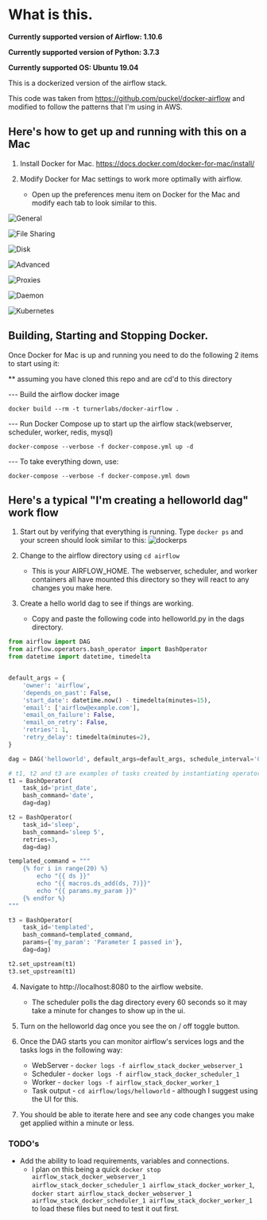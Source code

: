 # What is this.

**Currently supported version of Airflow: 1.10.6**

**Currently supported version of Python: 3.7.3**

**Currently supported OS: Ubuntu 19.04**

This is a dockerized version of the airflow stack.

This code was taken from <https://github.com/puckel/docker-airflow> and modified to follow the patterns that I'm using in AWS.

## Here's how to get up and running with this on a Mac

1. Install Docker for Mac. https://docs.docker.com/docker-for-mac/install/

2. Modify Docker for Mac settings to work more optimally with airflow.
    * Open up the preferences menu item on Docker for the Mac and modify each tab to look similar to this.

![General](./images/docker1.png?raw=true)

![File Sharing](./images/docker2.png?raw=true)

![Disk](./images/docker3.png?raw=true)

![Advanced](./images/docker4.png?raw=true)

![Proxies](./images/docker5.png?raw=true)

![Daemon](./images/docker6.png?raw=true)

![Kubernetes](./images/docker7.png?raw=true)


## Building, Starting and Stopping Docker.

Once Docker for Mac is up and running you need to do the following 2 items to start using it:

** assuming you have cloned this repo and are cd'd to this directory

--- Build the airflow docker image

`docker build --rm -t turnerlabs/docker-airflow .`

--- Run Docker Compose up to start up the airflow stack(webserver, scheduler, worker, redis, mysql)

`docker-compose --verbose -f docker-compose.yml up -d`

--- To take everything down, use:

`docker-compose --verbose -f docker-compose.yml down`

## Here's a typical "I'm creating a helloworld dag" work flow

1. Start out by verifying that everything is running.  Type `docker ps` and your screen should look similar to this:
![dockerps](./images/docker8.png?raw=true)

2. Change to the airflow directory using `cd airflow`
      * This is your AIRFLOW_HOME.  The webserver, scheduler, and worker containers all have mounted this directory so they will react to any changes you make here.

3. Create a hello world dag to see if things are working.
      * Copy and paste the following code into helloworld.py in the dags directory.

```python
from airflow import DAG
from airflow.operators.bash_operator import BashOperator
from datetime import datetime, timedelta


default_args = {
    'owner': 'airflow',
    'depends_on_past': False,
    'start_date': datetime.now() - timedelta(minutes=15),
    'email': ['airflow@example.com'],
    'email_on_failure': False,
    'email_on_retry': False,
    'retries': 1,
    'retry_delay': timedelta(minutes=2),
}

dag = DAG('helloworld', default_args=default_args, schedule_interval='0/1 * * * *',)

# t1, t2 and t3 are examples of tasks created by instantiating operators
t1 = BashOperator(
    task_id='print_date',
    bash_command='date',
    dag=dag)

t2 = BashOperator(
    task_id='sleep',
    bash_command='sleep 5',
    retries=3,
    dag=dag)

templated_command = """
    {% for i in range(20) %}
        echo "{{ ds }}"
        echo "{{ macros.ds_add(ds, 7)}}"
        echo "{{ params.my_param }}"
    {% endfor %}
"""

t3 = BashOperator(
    task_id='templated',
    bash_command=templated_command,
    params={'my_param': 'Parameter I passed in'},
    dag=dag)

t2.set_upstream(t1)
t3.set_upstream(t1)
```

4. Navigate to http://localhost:8080 to the airflow website.
      * The scheduler polls the dag directory every 60 seconds so it may take a minute for changes to show up in the ui.

5. Turn on the helloworld dag once you see the on / off toggle button.

6. Once the DAG starts you can monitor airflow's services logs and the tasks logs in the following way:
      * WebServer - `docker logs -f airflow_stack_docker_webserver_1`
      * Scheduler - `docker logs -f airflow_stack_docker_scheduler_1`
      * Worker - `docker logs -f airflow_stack_docker_worker_1`
      * Task output - `cd airflow/logs/helloworld` - although I suggest using the UI for this.

7. You should be able to iterate here and see any code changes you make get applied within a minute or less.

### TODO's

- Add the ability to load requirements, variables and connections.
    - I plan on this being a quick `docker stop airflow_stack_docker_webserver_1 airflow_stack_docker_scheduler_1 airflow_stack_docker_worker_1`, `docker start airflow_stack_docker_webserver_1 airflow_stack_docker_scheduler_1 airflow_stack_docker_worker_1` to load these files but need to test it out first.
